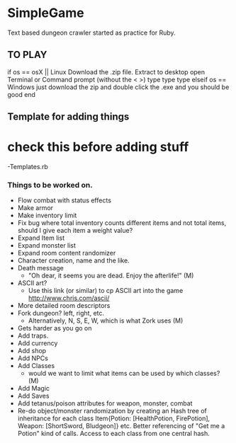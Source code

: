 # SimpleGame
Text based dungeon crawler started as practice for Ruby.

## TO PLAY
if os == osX || Linux
Download the .zip file.
Extract to desktop
open Terminal or Command prompt
(without the < >)
type <cd Desktop>
type <cd SimpleGame>
type <ruby Game.rb>
elseif os == Windows
just download the zip and double click the .exe and you should be good
end

## Template for adding things
# check this before adding stuff
-Templates.rb

### Things to be worked on.
- Flow combat with status effects
- Make armor
- Make inventory limit
- Fix bug where total inventory counts different items and not total items, should I give each item a weight value?
- Expand Item list
- Expand monster list
- Expand room content randomizer
- Character creation, name and the like.
- Death message
  - "Oh dear, it seems you are dead. Enjoy the afterlife!" (M)
- ASCII art?
  - Use this link (or similar) to cp ASCII art into the game http://www.chris.com/ascii/
- More detailed room descriptors
- Fork dungeon? left, right, etc.
  - Alternatively, N, S, E, W, which is what Zork uses (M)
- Gets harder as you go on
- Add traps.
- Add currency
- Add shop
- Add NPCs
- Add Classes
  - would we want to limit what items can be used by which classes? (M)
- Add Magic
- Add Saves
- Add tetanus/poison attributes for weapon, monster, combat
- Re-do object/monster randomization by creating an Hash tree of inheritance for each class Item{Potion: [HealthPotion, FirePotion], Weapon: [ShortSword, Bludgeon]} etc. Better referencing of "Get me a Potion" kind of calls. Access to each class from one central hash.

